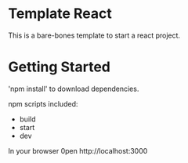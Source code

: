 # Template React #
This is a bare-bones template to start a react project.

# Getting Started #

'npm install' to download dependencies.

npm scripts included:
- build
- start
- dev 

In your browser 0pen http://localhost:3000 

